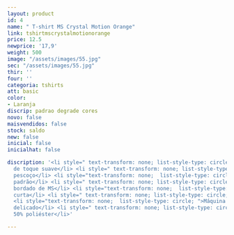 ```yaml
---
layout: product
id: 4
name: " T-shirt MS Crystal Motion Orange"
link: tshirtmscrystalmotionorange
price: 12.5
newprice: '17,9'
weight: 500
image: "/assets/images/55.jpg"
sec: "/assets/images/55.jpg"
thir: ''
four: ''
categoria: tshirts
att: basic
color:
- Laranja
discrip: padrao degrade cores
novo: false
maisvendidos: false
stock: saldo
new: false
inicial: false
inicialhat: false

discription: '<li style=" text-transform: none; list-style-type: circle; ">Tecido
  de toque suave</li> <li style=" text-transform: none; list-style-type: circle; ">Tripulação
  pescoço</li> <li style="text-transform: none;  list-style-type: circle; ">T-shirt
  padrão</li> <li style=" text-transform: none; list-style-type: circle; ">Logotipo
  bordado de MS</li> <li style="text-transform: none;  list-style-type: circle; ">Manga
  curta</li> <li style=" text-transform: none; list-style-type: circle; ">Bainha curva</li>
  <li style="text-transform: none;  list-style-type: circle; ">Máquina de lavar modo
  delicado</li> <li style=" text-transform: none; list-style-type: circle; ">50% algodão
  50% poliéster</li>'

---
```


